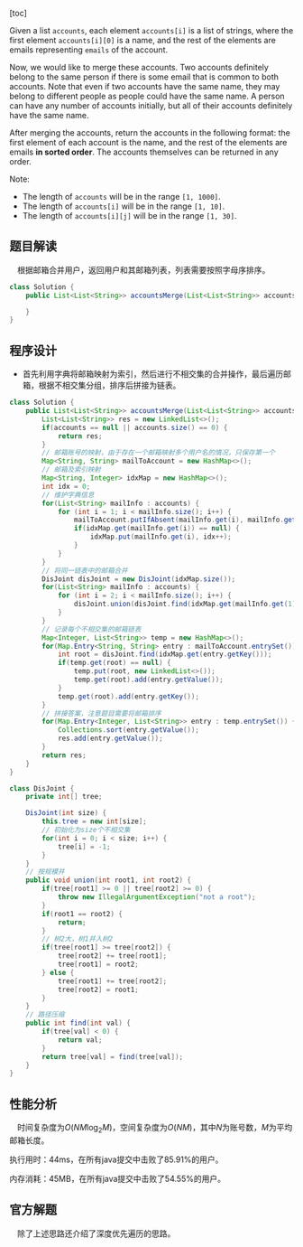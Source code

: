 [toc]

Given a list `accounts`, each element `accounts[i]` is a list of strings, where the first element `accounts[i][0]` is a name, and the rest of the elements are emails representing `emails` of the account.

Now, we would like to merge these accounts. Two accounts definitely belong to the same person if there is some email that is common to both accounts. Note that even if two accounts have the same name, they may belong to different people as people could have the same name. A person can have any number of accounts initially, but all of their accounts definitely have the same name.

After merging the accounts, return the accounts in the following format: the first element of each account is the name, and the rest of the elements are emails **in sorted order**. The accounts themselves can be returned in any order.

Note:

* The length of `accounts` will be in the range `[1, 1000]`.
* The length of `accounts[i]` will be in the range `[1, 10]`.
* The length of `accounts[i][j]` will be in the range `[1, 30]`.



## 题目解读

&emsp;根据邮箱合并用户，返回用户和其邮箱列表，列表需要按照字母序排序。

```java
class Solution {
    public List<List<String>> accountsMerge(List<List<String>> accounts) {

    }
}
```

## 程序设计

* 首先利用字典将邮箱映射为索引，然后进行不相交集的合并操作，最后遍历邮箱，根据不相交集分组，排序后拼接为链表。

```java
class Solution {
    public List<List<String>> accountsMerge(List<List<String>> accounts) {
        List<List<String>> res = new LinkedList<>();
        if(accounts == null || accounts.size() == 0) {
            return res;
        }
        // 邮箱账号的映射，由于存在一个邮箱映射多个用户名的情况，只保存第一个
        Map<String, String> mailToAccount = new HashMap<>();
        // 邮箱及索引映射
        Map<String, Integer> idxMap = new HashMap<>();
        int idx = 0;
        // 维护字典信息
        for(List<String> mailInfo : accounts) {
            for (int i = 1; i < mailInfo.size(); i++) {
                mailToAccount.putIfAbsent(mailInfo.get(i), mailInfo.get(0));
                if(idxMap.get(mailInfo.get(i)) == null) {
                    idxMap.put(mailInfo.get(i), idx++);
                }
            }
        }
        // 将同一链表中的邮箱合并
        DisJoint disJoint = new DisJoint(idxMap.size());
        for(List<String> mailInfo : accounts) {
            for (int i = 2; i < mailInfo.size(); i++) {
                disJoint.union(disJoint.find(idxMap.get(mailInfo.get(1))), disJoint.find(idxMap.get(mailInfo.get(i))));
            }
        }
        // 记录每个不相交集的邮箱链表
        Map<Integer, List<String>> temp = new HashMap<>();
        for(Map.Entry<String, String> entry : mailToAccount.entrySet()) {
            int root = disJoint.find(idxMap.get(entry.getKey()));
            if(temp.get(root) == null) {
                temp.put(root, new LinkedList<>());
                temp.get(root).add(entry.getValue());
            }
            temp.get(root).add(entry.getKey());
        }
        // 拼接答案，注意题目需要将邮箱排序
        for(Map.Entry<Integer, List<String>> entry : temp.entrySet()) {
            Collections.sort(entry.getValue());
            res.add(entry.getValue());
        }
        return res;
    }
}

class DisJoint {
    private int[] tree;

    DisJoint(int size) {
        this.tree = new int[size];
        // 初始化为size个不相交集
        for(int i = 0; i < size; i++) {
            tree[i] = -1;
        }
    }
    // 按规模并
    public void union(int root1, int root2) {
        if(tree[root1] >= 0 || tree[root2] >= 0) {
            throw new IllegalArgumentException("not a root");
        }
        if(root1 == root2) {
            return;
        }
        // 树2大，树1并入树2
        if(tree[root1] >= tree[root2]) {
            tree[root2] += tree[root1];
            tree[root1] = root2;
        } else {
            tree[root1] += tree[root2];
            tree[root2] = root1;
        }
    }
    // 路径压缩
    public int find(int val) {
        if(tree[val] < 0) {
            return val;
        }
        return tree[val] = find(tree[val]);
    }
}
```

## 性能分析

&emsp;时间复杂度为$O(NM\log_2M)$，空间复杂度为$O(NM)$，其中$N$为账号数，$M$为平均邮箱长度。

执行用时：44ms，在所有java提交中击败了85.91%的用户。

内存消耗：45MB，在所有java提交中击败了54.55%的用户。

## 官方解题

&emsp;除了上述思路还介绍了深度优先遍历的思路。